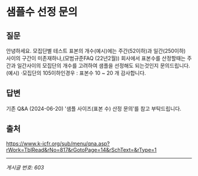 # 샘플수 선정 문의

## 질문
안녕하세요.
모집단별 테스트 표본의 개수(예시)에는 주간(52이하)과 일간(250이하) 사이의 구간이 미존재하나,(모범규준FAQ (22년2월))
회사에서 표본수를 산정할때는 주간과 일간사이의 모집단의 개수를 고려하여 샘플을 선정해도 되는것인지 문의드립니다.
(예시)
·모집단의 105이하인경우 : 표본수 10 ~ 20 개
감사합니다.

## 답변
기존 Q&A (2024-06-20) '샘플 사이즈(표본 수) 산정 문의’를 참고 부탁드립니다.

## 출처
https://www.k-icfr.org/sub/menu/qna.asp?rWork=TblRead&rNo=817&rGotoPage=14&rSchText=&rType=1

---
*게시글 번호: 603*
